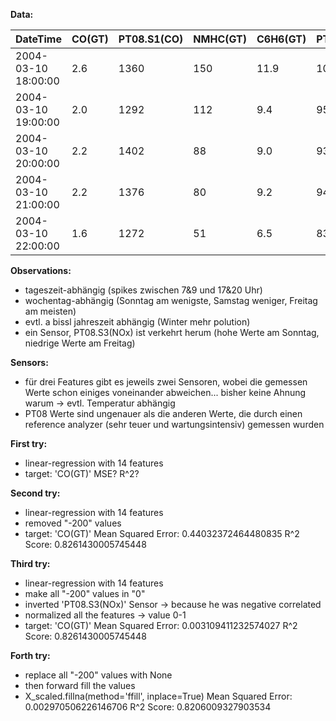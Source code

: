 **Data:**

| DateTime            | CO(GT) | PT08.S1(CO) | NMHC(GT) | C6H6(GT) | PT08.S2(NMHC) | NOx(GT) | PT08.S3(NOx) | NO2(GT) | PT08.S4(NO2) | PT08.S5(O3) | T    | RH   | AH     |
| ------------------- | ------ | ----------- | -------- | -------- | ------------- | ------- | ------------ | ------- | ------------ | ----------- | ---- | ---- | ------ |
| 2004-03-10 18:00:00 | 2.6    | 1360        | 150      | 11.9     | 1046          | 166     | 1056         | 113     | 1692         | 1268        | 13.6 | 48.9 | 0.7578 |
| 2004-03-10 19:00:00 | 2.0    | 1292        | 112      | 9.4      | 955           | 103     | 1174         | 92      | 1559         | 972         | 13.3 | 47.7 | 0.7255 |
| 2004-03-10 20:00:00 | 2.2    | 1402        | 88       | 9.0      | 939           | 131     | 1140         | 114     | 1555         | 1074        | 11.9 | 54.0 | 0.7502 |
| 2004-03-10 21:00:00 | 2.2    | 1376        | 80       | 9.2      | 948           | 172     | 1092         | 122     | 1584         | 1203        | 11.0 | 60.0 | 0.7867 |
| 2004-03-10 22:00:00 | 1.6    | 1272        | 51       | 6.5      | 836           | 131     | 1205         | 116     | 1490         | 1110        | 11.2 | 59.6 | 0.7888 |

**Observations:**

- tageszeit-abhängig (spikes zwischen 7&9 und 17&20 Uhr)
- wochentag-abhängig (Sonntag am wenigste, Samstag weniger, Freitag am meisten)
- evtl. a bissl jahreszeit abhängig (Winter mehr polution)
- ein Sensor, PT08.S3(NOx) ist verkehrt herum (hohe Werte am Sonntag, niedrige Werte am Freitag)

**Sensors:**

- für drei Features gibt es jeweils zwei Sensoren, wobei die gemessen Werte schon einiges voneinander abweichen... bisher keine Ahnung warum -> evtl. Temperatur abhängig
- PT08 Werte sind ungenauer als die anderen Werte, die durch einen reference analyzer (sehr teuer und wartungsintensiv) gemessen wurden

**First try:**

- linear-regression with 14 features
- target: 'CO(GT)'
  MSE?
  R^2?

**Second try:**

- linear-regression with 14 features
- removed "-200" values
- target: 'CO(GT)'
  Mean Squared Error: 0.44032372464480835
  R^2 Score: 0.8261430005745448

**Third try:**

- linear-regression with 14 features
- make all "-200" values in "0"
- inverted 'PT08.S3(NOx)' Sensor -> because he was negative correlated
- normalized all the features -> value 0-1
- target: 'CO(GT)'
  Mean Squared Error: 0.003109411232574027
  R^2 Score: 0.8261430005745448

**Forth try:**

- replace all "-200" values with None
- then forward fill the values
- X_scaled.fillna(method='ffill', inplace=True)
  Mean Squared Error: 0.002970506226146706
  R^2 Score: 0.8206009327903534
